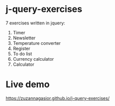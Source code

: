 # j-query-exercises
7 exercises written in jquery:

1. Timer
2. Newsletter
3. Temperature converter
4. Register
5. To do list
6. Currency calculator
7. Calculator

# Live demo
https://zuzannagasior.github.io/j-query-exercises/
